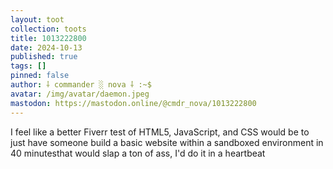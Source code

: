 ```yaml
---
layout: toot
collection: toots
title: 1013222800
date: 2024-10-13
published: true
tags: []
pinned: false
author: ⸸ commander ░ nova ⸸ :~$
avatar: /img/avatar/daemon.jpeg
mastodon: https://mastodon.online/@cmdr_nova/1013222800
---
```


I feel like a better Fiverr test of HTML5, JavaScript, and CSS would be to just have someone build a basic website within a sandboxed environment in 40 minutesthat would slap a ton of ass, I'd do it in a heartbeat
